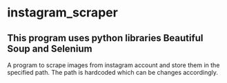 # instagram_scraper
## This program uses python libraries <b>Beautiful Soup</b> and <b>Selenium</b>
A program to scrape images from instagram account and store them in the specified path. The path is hardcoded which can be changes accordingly.

